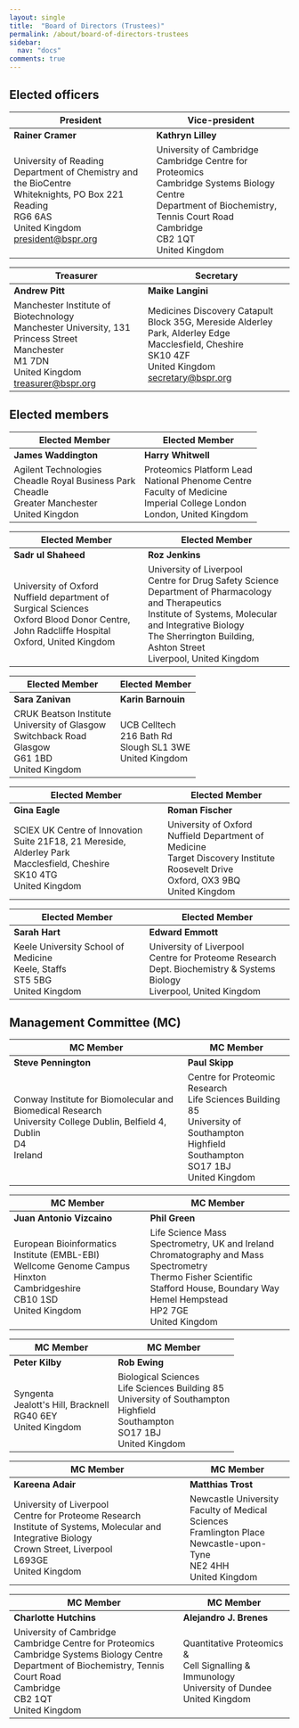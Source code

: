 ```yaml
---
layout: single
title:  "Board of Directors (Trustees)"
permalink: /about/board-of-directors-trustees
sidebar:
  nav: "docs"
comments: true
---
```




## Elected officers


|President | Vice-president |
|-------|--------|
| **Rainer Cramer**  | **Kathryn Lilley** |
| University of Reading <br> Department of Chemistry and the BioCentre<br>Whiteknights, PO Box 221<br>Reading<br>RG6 6AS<br>United Kingdom<br>president@bspr.org | University of Cambridge <br>Cambridge Centre for Proteomics <br>Cambridge Systems Biology Centre<br> Department of Biochemistry, Tennis Court Road <br> Cambridge <br>CB2 1QT <br>United Kingdom |

|Treasurer|Secretary |
|-------|--------|
| **Andrew Pitt** | **Maike Langini** |
| Manchester Institute of Biotechnology <br>Manchester University, 131 Princess Street<br>Manchester<br>M1 7DN<br>United Kingdom<br>treasurer@bspr.org |Medicines Discovery Catapult <br> Block 35G, Mereside Alderley Park, Alderley Edge <br> Macclesfield, Cheshire <br> SK10 4ZF <br>United Kingdom <br> secretary@bspr.org |

## Elected members

| Elected Member | Elected Member |
|--------|--------|
| **James Waddington** | **Harry Whitwell** |
|Agilent Technologies <br>Cheadle Royal Business Park <br>Cheadle <br>Greater Manchester <br>United Kingdon |Proteomics Platform Lead <br>National Phenome Centre <br>Faculty of Medicine <br> Imperial College London <br>London, United Kingdom |

| Elected Member | Elected Member|
|--------|--------|
| **Sadr ul Shaheed** | **Roz Jenkins** |
|University of Oxford <br>Nuffield department of Surgical Sciences <br>Oxford Blood Donor Centre, John Radcliffe Hospital <br>Oxford, United Kingdom |University of Liverpool <br>Centre for Drug Safety Science <br>Department of Pharmacology and Therapeutics <br>Institute of Systems, Molecular and Integrative Biology <br>The Sherrington Building, Ashton Street <br>Liverpool, United Kingdom |

|Elected Member | Elected Member |
|-------|--------|
| **Sara Zanivan** | **Karin Barnouin** |
|CRUK Beatson Institute <br>University of Glasgow<br> Switchback Road <br>Glasgow <br>G61 1BD <br>United Kingdom | UCB Celltech<br> 216 Bath Rd<br> Slough SL1 3WE<br> United Kingdom |

|Elected Member | Elected Member |
|-------|--------|
| **Gina Eagle**| **Roman Fischer**|
|SCIEX UK Centre of Innovation <br>Suite 21F18, 21 Mereside, Alderley Park <br>Macclesfield, Cheshire <br>SK10 4TG <br>United Kingdom|University of Oxford <br>Nuffield Department of Medicine<br> Target Discovery Institute <br> Roosevelt Drive <br>Oxford, OX3 9BQ<br> United Kingdom|

|Elected Member | Elected Member |
|-------|--------|
| **Sarah Hart**| **Edward Emmott** |
|Keele University School of Medicine <br>Keele, Staffs <br>ST5 5BG <br>United Kingdom| University of Liverpool <br>Centre for Proteome Research <br> Dept. Biochemistry & Systems Biology <br> Liverpool, United Kingdom|

## Management Committee (MC)

|MC Member | MC Member |
|-------|--------|
| **Steve Pennington**| **Paul Skipp**|
|Conway Institute for Biomolecular and Biomedical Research<br> University College Dublin, Belfield 4,<br>Dublin<br>D4<br>Ireland|Centre for Proteomic Research<br> Life Sciences Building 85<br> University of Southampton <br> Highfield <br>Southampton<br>SO17 1BJ<br>United Kingdom|

|MC Member | MC Member |
|-------|--------|
| **Juan Antonio Vizcaino**| **Phil Green**|
|European Bioinformatics Institute (EMBL-EBI)<br> Wellcome Genome Campus <br>Hinxton <br> Cambridgeshire <br>CB10 1SD <br>United Kingdom|Life Science Mass Spectrometry, UK and Ireland <br>Chromatography and Mass Spectrometry<br> Thermo Fisher Scientific <br>Stafford House, Boundary Way <br>Hemel Hempstead<br> HP2 7GE<br> United Kingdom|

|MC Member | MC Member |
|-------|--------|
| **Peter Kilby**| **Rob Ewing**|
|Syngenta <br> Jealott's Hill, Bracknell<br> RG40 6EY <br> United Kingdom|Biological Sciences <br>Life Sciences Building 85<br> University of Southampton <br>Highfield <br> Southampton <br>SO17 1BJ<br> United Kingdom|

|MC Member | MC Member |
|-------|--------|
| **Kareena Adair**| **Matthias Trost**|
|University of Liverpool<br>Centre for Proteome Research<br>Institute of Systems, Molecular and Integrative Biology <br> Crown Street, Liverpool <br>L693GE<br> United Kingdom|Newcastle University<br> Faculty of Medical Sciences <br>Framlington Place<br> Newcastle-upon-Tyne <br>NE2 4HH<br> United Kingdom|

|MC Member | MC Member |
|-------|--------|
| **Charlotte Hutchins**| **Alejandro J. Brenes**|
|University of Cambridge <br>Cambridge Centre for Proteomics <br>Cambridge Systems Biology Centre<br> Department of Biochemistry, Tennis Court Road <br> Cambridge <br>CB2 1QT <br>United Kingdom | Quantitative Proteomics & <br>Cell Signalling & Immunology<br> University of Dundee <br> United Kingdom|




